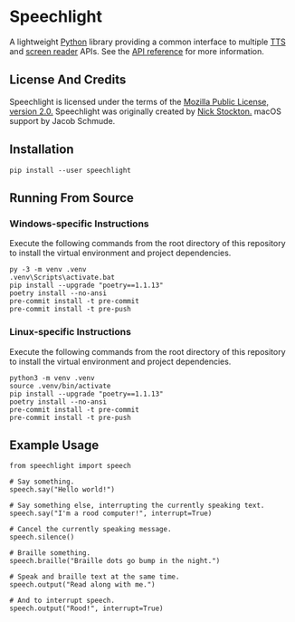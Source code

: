 # Speechlight

A lightweight [Python][] library providing a common interface to multiple [TTS][] and [screen reader][] APIs. See the [API reference][] for more information.


## License And Credits

Speechlight is licensed under the terms of the [Mozilla Public License, version 2.0.][License]
Speechlight was originally created by [Nick Stockton.][Nick Stockton GitHub]
macOS support by Jacob Schmude.


## Installation

```
pip install --user speechlight
```


## Running From Source

### Windows-specific Instructions

Execute the following commands from the root directory of this repository to install the virtual environment and project dependencies.
```
py -3 -m venv .venv
.venv\Scripts\activate.bat
pip install --upgrade "poetry==1.1.13"
poetry install --no-ansi
pre-commit install -t pre-commit
pre-commit install -t pre-push
```

### Linux-specific Instructions

Execute the following commands from the root directory of this repository to install the virtual environment and project dependencies.
```
python3 -m venv .venv
source .venv/bin/activate
pip install --upgrade "poetry==1.1.13"
poetry install --no-ansi
pre-commit install -t pre-commit
pre-commit install -t pre-push
```


## Example Usage

```
from speechlight import speech

# Say something.
speech.say("Hello world!")

# Say something else, interrupting the currently speaking text.
speech.say("I'm a rood computer!", interrupt=True)

# Cancel the currently speaking message.
speech.silence()

# Braille something.
speech.braille("Braille dots go bump in the night.")

# Speak and braille text at the same time.
speech.output("Read along with me.")

# And to interrupt speech.
speech.output("Rood!", interrupt=True)
```


[Python]: https://python.org (Python Main Page)
[TTS]: https://en.wikipedia.org/wiki/Speech_synthesis (Speech Synthesis Wikipedia Page)
[screen reader]: https://en.wikipedia.org/wiki/Screen_reader (Screen Reader Wikipedia Page)
[API reference]: https://nstockton.github.io/speechlight/api (Speechlight API reference Page)
[License]: https://nstockton.github.io/speechlight/license (License Page)
[Nick Stockton GitHub]: https://github.com/nstockton (My Profile On GitHub)
